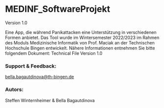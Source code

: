 # MEDINF_SoftwareProjekt
Version 1.0

Eine App, die während Panikattacken eine Unterstützung in verschiedenen Formen anbietet.
Das Tool wurde im Wintersemester 2022/2023 im Rahmen des Moduls Medizinische Informatik von Prof. Maciak an der Technischen Hochschule Bingen entwickelt.
Nähere Informationen entnehmen Sie bitte folgendem Dokument: Technical File Version 1.0

### Support & Feedback:
bella.bagautdinova@th-bingen.de

### Autors:
Steffen Winternheimer & Bella Bagautdinova

